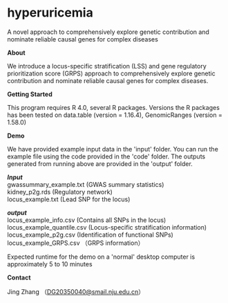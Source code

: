 # hyperuricemia
A novel approach to comprehensively explore genetic contribution and nominate reliable causal genes for complex diseases

**About**

We introduce a locus-specific stratification (LSS) and gene regulatory prioritization score (GRPS) approach to comprehensively explore genetic contribution and nominate reliable causal genes for complex diseases.

**Getting Started**

This program requires R 4.0, several R packages. Versions the R packages has been tested on data.table (version = 1.16.4), GenomicRanges (version = 1.58.0)

**Demo**

We have provided example input data in the 'input' folder. You can run the example file using the code provided in the 'code' folder. The outputs generated from running above are provided in the 'output' folder.

***Input***\
gwassummary_example.txt (GWAS summary statistics)\
kidney_p2g.rds (Regulatory network)\
locus_example.txt (Lead SNP for the locus)

***output***\
locus_example_info.csv (Contains all SNPs in the locus)\
locus_example_quantile.csv (Locus-specific stratification information)\
locus_example_p2g.csv (Identification of functional SNPs)\
locus_example_GRPS.csv （GRPS information）

Expected runtime for the demo on a 'normal' desktop computer is approximately 5 to 10 minutes

**Contact**

Jing Zhang （DG20350040@smail.nju.edu.cn）
